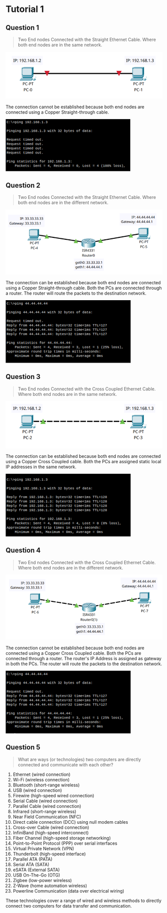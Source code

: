 # Tutorial 1

## Question 1

> Two End nodes Connected with the Straight Ethernet Cable. Where both end nodes are in the same network.

![diag1](img/diag1.png)

The connection cannot be established because both end nodes are connected using a Copper Straight-through cable.

![ping1](img/ping1.png)

## Question 2

> Two End nodes Connected with the Straight Ethernet Cable. Where both end nodes are in the different network.

![diag3](img/diag3.png)

The connection can be established because both end nodes are connected using a Copper Straight-through cable. Both the PCs are connected through a router. The router will route the packets to the destination network.

![ping3](img/ping3.png)

## Question 3

> Two End nodes Connected with the Cross Coupled Ethernet Cable. Where both end nodes are in the same network.

![diag2](img/diag2.png)

The connection can be established because both end nodes are connected using a Copper Cross Coupled cable. Both the PCs are assigned static local IP addresses in the same network.

![ping2](img/ping2.png)

## Question 4

> Two End nodes Connected with the Cross Coupled Ethernet Cable. Where both end nodes are in the different network.

![diag4](img/diag4.png)

The connection cannot be established because both end nodes are connected using a Copper Cross Coupled cable. Both the PCs are connected through a router. The router's IP Address is assigned as gateway in both the PCs. The router will route the packets to the destination network.

![ping4](img/ping4.png)

## Question 5

> What are ways (or technologies) two computers are directly connected and communicate with each other?

1. Ethernet (wired connection)
2. Wi-Fi (wireless connection)
3. Bluetooth (short-range wireless)
4. USB (wired connection)
5. Firewire (high-speed wired connection)
6. Serial Cable (wired connection)
7. Parallel Cable (wired connection)
8. Infrared (short-range wireless)
9. Near Field Communication (NFC)
10. Direct cable connection (DCC) using null modem cables
11. Cross-over Cable (wired connection)
12. InfiniBand (high-speed interconnect)
13. Fiber Channel (high-speed storage networking)
14. Point-to-Point Protocol (PPP) over serial interfaces
15. Virtual Private Network (VPN)
16. Thunderbolt (high-speed interface)
17. Parallel ATA (PATA)
18. Serial ATA (SATA)
19. eSATA (External SATA)
20. USB On-The-Go (OTG)
21. Zigbee (low-power wireless)
22. Z-Wave (home automation wireless)
23. Powerline Communication (data over electrical wiring)

These technologies cover a range of wired and wireless methods to directly connect two computers for data transfer and communication.